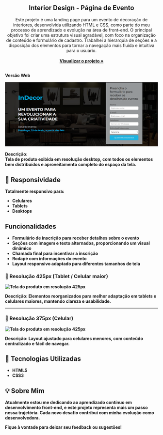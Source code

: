 <div align="center">

  <h2 align="center">Interior Design - Página de Evento</h2>

  <p align="center">

Este projeto é uma landing page para um evento de decoração de interiores, desenvolvida utilizando HTML e CSS, como parte do meu processo de aprendizado e evolução na área de front-end.
O principal objetivo foi criar uma estrutura visual agradável, com foco na organização de conteúdo e formulário de cadastro. Trabalhei a hierarquia de seções e a disposição dos elementos para tornar a navegação mais fluida e intuitiva para o usuário.
  <br />
  <br />
 <a href="https://moniquecarvalho.github.io/landing_page_indecor/"><strong>Visualizar o projeto »</strong></a> 
  <br />
  <br />
  </p>
</div>
<p><b>Versão Web</p>
  <img src="./img/tela.png.png" alt="Ttela versão web"> 
  
**Descrição:**  
Tela de produto exibida em resolução desktop, com todos os elementos bem distribuídos e aproveitamento completo do espaço da tela.

## 📱 Responsividade
Totalmente responsivo para:

- **Celulares**
- **Tablets**
- **Desktops**

##  Funcionalidades

-  Formulário de inscrição para receber detalhes sobre o evento
- Seções com imagem e texto alternados, proporcionando um visual dinâmico
- Chamada final para incentivar a inscrição
- Rodapé com informações do evento
- Layout responsivo adaptado para diferentes tamanhos de tela


### 📱 Resolução 425px (Tablet / Celular maior)

![Tela do produto em resolução 425px](./img/resolucao-425.png)

**Descrição:**
Elementos reorganizados para melhor adaptação em tablets e celulares maiores, mantendo clareza e usabilidade.

---

### 📱 Resolução 375px (Celular)

![Tela do produto em resolução 425px](./img/resolucao-425.png)

**Descrição:**
Layout ajustado para celulares menores, com conteúdo centralizado e fácil de navegar.


## 🚀 Tecnologias Utilizadas

- **HTML5**
- **CSS3**

## 💡 Sobre Mim
Atualmente estou me dedicando ao aprendizado contínuo em desenvolvimento front-end, e este projeto representa mais um passo nessa trajetória. Cada novo desafio contribui com minha evolução como desenvolvedora.

Fique à vontade para deixar seu feedback ou sugestões!

